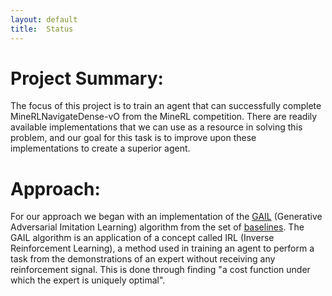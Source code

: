 ```yaml
---
layout: default
title:  Status
---
```


# Project Summary:
The focus of this project is to train an agent that can successfully complete MineRLNavigateDense-vO from the MineRL competition. There are readily available implementations that we can use as a resource in solving this problem, and our goal for this task is to improve upon these implementations to create a superior agent. 

# Approach:
For our approach we began with an implementation of the [GAIL](https://arxiv.org/pdf/1606.03476.pdf) (Generative Adversarial Imitation Learning) algorithm from the set of [baselines](https://github.com/minerllabs/baselines/tree/master/general/chainerrl#getting-started). The GAIL algorithm is an application of a concept called IRL (Inverse Reinforcement Learning), a method used in training an agent to perform a task from the demonstrations of an expert without receiving any reinforcement signal. This is done through finding "a cost function under which the expert is uniquely optimal".
